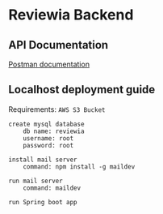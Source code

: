 # Reviewia Backend

## API Documentation
[Postman documentation](https://documenter.getpostman.com/view/13371633/TzzGGDLF)
## Localhost deployment guide

Requirements:
    ``AWS S3 Bucket``


    create mysql database
        db name: reviewia
        username: root
        password: root

    install mail server
        command: npm install -g maildev

    run mail server
        command: maildev

    run Spring boot app
